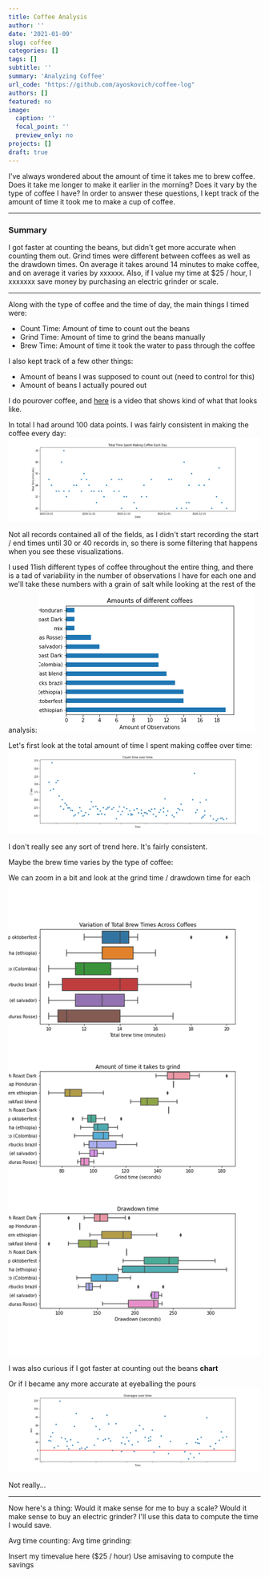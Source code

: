 ```yaml
---
title: Coffee Analysis
author: ''
date: '2021-01-09'
slug: coffee
categories: []
tags: []
subtitle: ''
summary: 'Analyzing Coffee'
url_code: "https://github.com/ayoskovich/coffee-log"
authors: []
featured: no
image:
  caption: ''
  focal_point: ''
  preview_only: no
projects: []
draft: true
---
```


I've always wondered about the amount of time it takes me to brew coffee. Does it take me longer to make it earlier in the morning? Does it vary by the type of coffee I have? In order to answer these questions, I kept track of the amount of time it took me to make a cup of coffee. 

---

### Summary
I got faster at counting the beans, but didn't get more accurate when counting them out. Grind times were different between coffees as well as the drawdown times. On average it takes around 14 minutes to make coffee, and on average it varies by xxxxxx. Also, if I value my time at $25 / hour, I xxxxxxx save money by purchasing an electric grinder or scale.

---

Along with the type of coffee and the time of day, the main things I timed were:
- Count Time: Amount of time to count out the beans
- Grind Time: Amount of time to grind the beans manually
- Brew Time: Amount of time it took the water to pass through the coffee 

I also kept track of a few other things:
- Amount of beans I was supposed to count out (need to control for this)
- Amount of beans I actually poured out

I do pourover coffee, and [here]() is a video that shows kind of what that looks like.

In total I had around 100 data points. I was fairly consistent in making the coffee every day:
![](total.png)


Not all records contained all of the fields, as I didn't start recording the start / end times until 30 or 40 records in, so there is some filtering that happens when you see these visualizations. 

I used 11ish different types of coffee throughout the entire thing, and there is a tad of variability in the number of observations I have for each one and we'll take these numbers with a grain of salt while looking at the rest of the analysis:
![](coffee_bar.png)

Let's first look at the total amount of time I spent making coffee over time:
![](c_over_time.png)

I don't really see any sort of trend here. It's fairly consistent.

Maybe the brew time varies by the type of coffee:


We can zoom in a bit and look at the grind time / drawdown time for each
![](trip.png)


I was also curious if I got faster at counting out the beans
**chart**

Or if I became any more accurate at eyeballing the pours
![](overages.png)

Not really...

---

Now here's a thing: Would it make sense for me to buy a scale? Would it make sense to buy an electric grinder? I'll use this data to compute the time I would save.

Avg time counting:
Avg time grinding: 

Insert my timevalue here ($25 / hour)
Use amisaving to compute the savings

